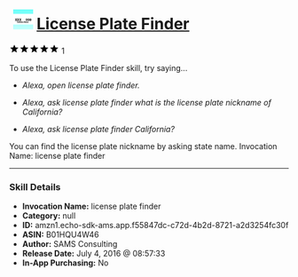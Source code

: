 # &nbsp;<img src="skill_icon" alt="License Plate Finder icon" width="36"> [License Plate Finder](http://alexa.amazon.com/#skills/amzn1.echo-sdk-ams.app.f55847dc-c72d-4b2d-8721-a2d3254fc30f)
![5 stars](../../images/ic_star_black_18dp_1x.png)![5 stars](../../images/ic_star_black_18dp_1x.png)![5 stars](../../images/ic_star_black_18dp_1x.png)![5 stars](../../images/ic_star_black_18dp_1x.png)![5 stars](../../images/ic_star_black_18dp_1x.png) 1

To use the License Plate Finder skill, try saying...

* *Alexa, open license plate finder.*

* *Alexa, ask license plate finder what is the license plate nickname of California?*

* *Alexa, ask license plate finder California?*

You can find the license plate nickname by asking state name.
Invocation Name: license plate finder

***

### Skill Details

* **Invocation Name:** license plate finder
* **Category:** null
* **ID:** amzn1.echo-sdk-ams.app.f55847dc-c72d-4b2d-8721-a2d3254fc30f
* **ASIN:** B01HQU4W46
* **Author:** SAMS Consulting
* **Release Date:** July 4, 2016 @ 08:57:33
* **In-App Purchasing:** No
